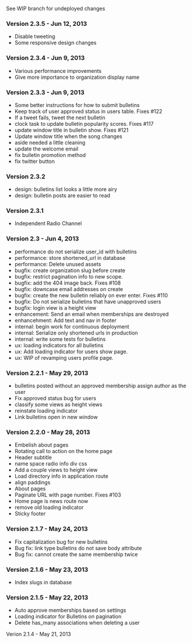 See WIP branch for undeployed changes


### Version 2.3.5 - Jun 12, 2013

* Disable tweeting
* Some responsive design changes

### Version 2.3.4 - Jun 9, 2013

* Various performance improvements
* Give more importance to organization display name

### Version 2.3.3 - Jun 9, 2013

* Some better instructions for how to submit bulletins
* Keep track of user approved status in users table. Fixes #122
* If a tweet fails, tweet the next bulletin
* clock task to update bulletin popularity scores. Fixes #117
* update window title in bulletin show. Fixes #121
* Update window title when the song changes
* aside needed a little cleaning
* update the welcome email
* fix bulletin promotion method
* fix twitter button

### Version 2.3.2

* design: bulletins list looks a little more airy
* design: bulletin posts are easier to read

### Version 2.3.1

* Independent Radio Channel 

### Version 2.3 - Jun 4, 2013

* performance do not serialize user_id with bulletins
* performance: store shortened_url in database 
* performance: Delete unused assets
* bugfix: create organization slug before create
* bugfix: restrict pagination info to new scope.
* bugfix: add the 404 image back. Fixes #108
* bugfix: downcase email addresses on create
* bugfix: create the new bulletin reliably on ever enter. Fixes #110
* bugfix: Do not serialize bulletins that have unapproved users
* bugfix: login view is a height view
* enhancement: Send an email when memberships are destroyed
* enhancehment: Add text and nav in footer
* internal: begin work for continuous deployment 
* internal: Serialize only shortened urls in production
* internal: write some tests for bulletins
* ux: loading indicators for all bulletins
* ux: Add loading indicator for users show page.
* ux: WIP of revamping users profile page.

### Version 2.2.1 - May 29, 2013

* bulletins posted without an approved membership assign author as the user
* Fix approved status bug for users
* classify some views as height views
* reinstate loading indicator
* Link  bulletins open in new window

### Version 2.2.0 - May 28, 2013

* Embelish about pages
* Rotating call to action on the home page
* Header subtitle
* name space radio info div css
* Add a couple views to height view
* Load directory info in application route
* align paddings
* About pages
* Paginate URL with page number. Fixes #103
* Home page is news route now
* remove old loading indicator
* Sticky footer

### Version 2.1.7 - May 24, 2013

* Fix capitalization bug for new bulletins
* Bug fix: link type bulletins do not save body attribute
* Bug fix: cannot create the same membership twice

### Version 2.1.6 - May 23, 2013

* Index slugs in database

### Version 2.1.5 - May 22, 2013

* Auto approve memberships based on settings
* Loading indicator for Bulletins on pagination
* Delete has_many associations when deleting a user

Verion 2.1.4 - May 21, 2013
